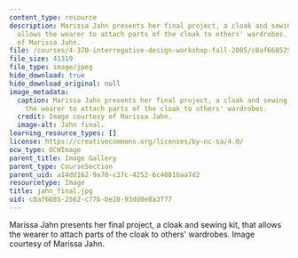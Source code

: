 ```yaml
---
content_type: resource
description: Marissa Jahn presents her final project, a cloak and sewing kit, that
  allows the wearer to attach parts of the cloak to others' wardrobes. Image courtesy
  of Marissa Jahn.
file: /courses/4-370-interrogative-design-workshop-fall-2005/c8af66852562c77bbe2893dd0e8a3777_jahn_final.jpg
file_size: 41319
file_type: image/jpeg
hide_download: true
hide_download_original: null
image_metadata:
  caption: Marissa Jahn presents her final project, a cloak and sewing kit, that allows
    the wearer to attach parts of the cloak to others' wardrobes.
  credit: Image courtesy of Marissa Jahn.
  image-alt: Jahn final.
learning_resource_types: []
license: https://creativecommons.org/licenses/by-nc-sa/4.0/
ocw_type: OCWImage
parent_title: Image Gallery
parent_type: CourseSection
parent_uid: a14dd162-9a70-c37c-4252-6c4081baa7d2
resourcetype: Image
title: jahn_final.jpg
uid: c8af6685-2562-c77b-be28-93dd0e8a3777
---
```

Marissa Jahn presents her final project, a cloak and sewing kit, that allows the wearer to attach parts of the cloak to others' wardrobes. Image courtesy of Marissa Jahn.